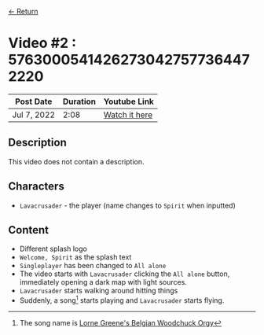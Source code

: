 [← Return](../videos/lavacrusader)

# Video #2 : 57630005414262730427577364472220
  |Post Date   | Duration | Youtube Link |
  |------------|----------|-------------|
  |Jul 7, 2022 | 2:08     | [Watch it here](https://www.youtube.com/watch?v=kN6-1XaQAyI)|


## Description
This video does not contain a description.

## Characters
* `Lavacrusader` - the player (name changes to `Spirit` when inputted)

## Content 
* Different splash logo
* `Welcome, Spirit` as the splash text
* `Singleplayer` has been changed to `All alone`
* The video starts with `Lavacrusader` clicking the `All alone` button, immediately opening a dark map with light sources.
* `Lavacrusader` starts walking around hitting things
* Suddenly, a song[^song] starts playing and `Lavacrusader` starts flying.

[^song]: The song name is [Lorne Greene's Belgian Woodchuck Orgy](https://www.youtube.com/watch?v=8ghqAI0jjUY)
